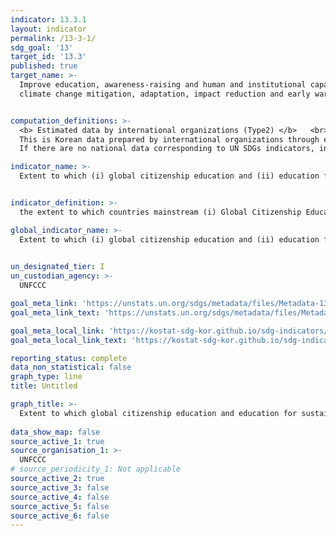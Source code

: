 ```yaml
---
indicator: 13.3.1
layout: indicator
permalink: /13-3-1/
sdg_goal: '13'
target_id: '13.3'
published: true
target_name: >-
  Improve education, awareness-raising and human and institutional capacity on
  climate change mitigation, adaptation, impact reduction and early warning


computation_definitions: >-
  <b> Estimated data by international organizations (Type2) </b>   <br>
  This is Korean data prepared by international organizations through estimation and modeling. 
  If there are no national data corresponding to UN SDGs indicators, international data are available for monitoring.

indicator_name: >-
  Extent to which (i) global citizenship education and (ii) education for sustainable development are mainstreamed in (a) national education policies, (b) curricula, (c) teacher education, and (d) student assessment


indicator_definition: >-
  the extent to which countries mainstream (i) Global Citizenship Education (GCED) and (ii) Education for Sustainable Development (ESD) in their education systems with focuses on (a) policies, (b) curricula, (c) teacher education, and (d) student assessment). 

global_indicator_name: >-
  Extent to which (i) global citizenship education and (ii) education for sustainable development are mainstreamed in (a) national education policies, (b) curricula, (c) teacher education, and (d) student assessment

  
un_designated_tier: I
un_custodian_agency: >-
  UNFCCC

goal_meta_link: 'https://unstats.un.org/sdgs/metadata/files/Metadata-13-03-01.pdf'
goal_meta_link_text: 'https://unstats.un.org/sdgs/metadata/files/Metadata-13-03-01.pdf'

goal_meta_local_link: 'https://kostat-sdg-kor.github.io/sdg-indicators/public/data/Metadata-13-03-01_ENG.pdf'
goal_meta_local_link_text: 'https://kostat-sdg-kor.github.io/sdg-indicators/public/data/Metadata-13-03-01_ENG.pdf'

reporting_status: complete
data_non_statistical: false
graph_type: line
title: Untitled

graph_title: >-
  Extent to which global citizenship education and education for sustainable development are mainstreamed in (a)national education policies (b)curricula (c)teacher education (d)student assessment
  
data_show_map: false
source_active_1: true
source_organisation_1: >-
  UNFCCC
# source_periodicity_1: Not applicable
source_active_2: true
source_active_3: false
source_active_4: false
source_active_5: false
source_active_6: false
---
```

